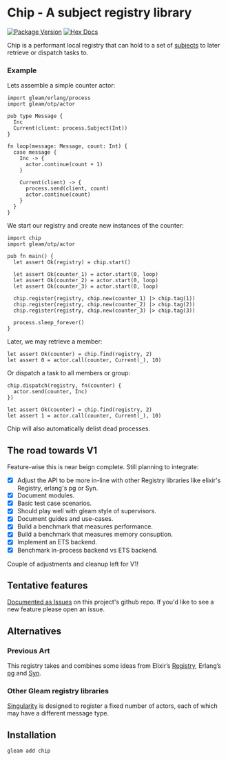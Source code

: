 # Chip - A subject registry library

[![Package Version](https://img.shields.io/hexpm/v/chip)](https://hex.pm/packages/chip)
[![Hex Docs](https://img.shields.io/badge/hex-docs-ffaff3)](https://hexdocs.pm/chip/)

Chip is a performant local registry that can hold to a set of [subjects](https://hexdocs.pm/gleam_erlang/gleam/erlang/process.html#Subject) to later retrieve or dispatch tasks to. 

### Example

Lets assemble a simple counter actor:

```gleam
import gleam/erlang/process
import gleam/otp/actor

pub type Message {
  Inc
  Current(client: process.Subject(Int))
}

fn loop(message: Message, count: Int) {
  case message {
    Inc -> {
      actor.continue(count + 1)
    }

    Current(client) -> {
      process.send(client, count)
      actor.continue(count)
    }
  }
}
```

We start our registry and create new instances of the counter:

```gleam
import chip
import gleam/otp/actor

pub fn main() {
  let assert Ok(registry) = chip.start()

  let assert Ok(counter_1) = actor.start(0, loop)
  let assert Ok(counter_2) = actor.start(0, loop)
  let assert Ok(counter_3) = actor.start(0, loop)

  chip.register(registry, chip.new(counter_1) |> chip.tag(1))
  chip.register(registry, chip.new(counter_2) |> chip.tag(2))
  chip.register(registry, chip.new(counter_3) |> chip.tag(3))
  
  process.sleep_forever()
}
```

Later, we may retrieve a member:
 
```gleam
let assert Ok(counter) = chip.find(registry, 2)
let assert 0 = actor.call(counter, Current(_), 10)
```

Or dispatch a task to all members or group:

```gleam
chip.dispatch(registry, fn(counter) {
  actor.send(counter, Inc)
}) 

let assert Ok(counter) = chip.find(registry, 2)
let assert 1 = actor.call(counter, Current(_), 10)
```

Chip will also automatically delist dead processes.

## The road towards V1

Feature-wise this is near beign complete. Still planning to integrate: 

- [X] Adjust the API to be more in-line with other Registry libraries like elixir's Registry, erlang's pg or Syn. 
- [X] Document modules.
- [X] Basic test case scenarios.
- [X] Should play well with gleam style of supervisors. 
- [X] Document guides and use-cases. 
- [X] Build a benchmark that measures performance. 
- [X] Build a benchmark that measures memory consuption. 
- [X] Implement an ETS backend. 
- [X] Benchmark in-process backend vs ETS backend.

Couple of adjustments and cleanup left for V1!

## Tentative features

[Documented as Issues](https://github.com/chouzar/chip) on this project's github repo. If you'd like to see a new feature please open an issue.

## Alternatives

### Previous Art 

This registry takes and combines some ideas from Elixir’s [Registry](https://hexdocs.pm/elixir/Kernel.html), Erlang’s [pg](https://www.erlang.org/doc/apps/kernel/pg.html) and [Syn](https://github.com/ostinelli/syn).

### Other Gleam registry libraries

[Singularity](https://hexdocs.pm/singularity/) is designed to register a fixed number of actors, each of which may have a different message type.

## Installation

```sh
gleam add chip
```
